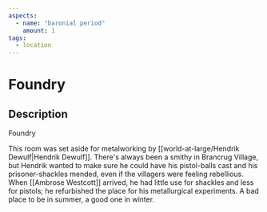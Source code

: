 ```yaml
---
aspects: 
  - name: "baronial period"
    amount: 1
tags:
  - location
---
```


# Foundry

## Description
Foundry

This room was set aside for metalworking by [[world-at-large/Hendrik Dewulf|Hendrik Dewulf]]. There's always been a smithy in Brancrug Village, but Hendrik wanted to make sure he could have his pistol-balls cast and his prisoner-shackles mended, even if the villagers were feeling rebellious. When [[Ambrose Westcott]] arrived, he had little use for shackles and less for pistols; he refurbished the place for his metallurgical experiments. A bad place to be in summer, a good one in winter.